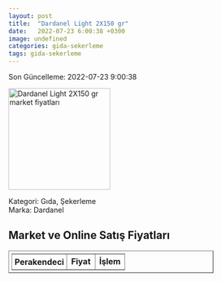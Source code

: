 ```yaml
---
layout: post
title:  "Dardanel Light 2X150 gr"
date:   2022-07-23 6:00:38 +0300
image: undefined
categories: gida-sekerleme
tags: gida-sekerleme
---
```


Son Güncelleme: 2022-07-23 9:00:38

<img src="undefined" width="200" alt="Dardanel Light 2X150 gr market fiyatları" />

Kategori: Gıda, Şekerleme
<br />
Marka: Dardanel

<h2>Market ve Online Satış Fiyatları</h2>

<table border="1" style="padding: 5px;width:80%;">
  <tr>
    <td style="padding: 5px;"><strong>Perakendeci</strong></td>
    <td><strong>Fiyat</strong></td>
    <td><strong>İşlem</strong></td>
  </tr>
  
</table>
